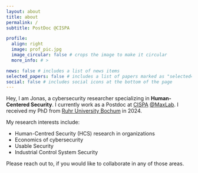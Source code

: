 ```yaml
---
layout: about
title: about
permalink: /
subtitle: PostDoc @CISPA

profile:
  align: right
  image: prof_pic.jpg
  image_circular: false # crops the image to make it circular
  more_info: # >

news: false # includes a list of news items
selected_papers: false # includes a list of papers marked as "selected={true}"
social: false # includes social icons at the bottom of the page
---
```


Hey, I am Jonas, a cybersecurity researcher specializing in __Human-Centered Security__. I currently work as a Postdoc at [CISPA](https://cispa.de/de) [@MaxLab](https://group.cispa.io/Golla/). I received my PhD from [Ruhr University Bochum](https://informatik.rub.de/) in 2024.

My research interests include:
* Human-Centred Security (HCS) research in organizations
* Economics of cybersecurity
* Usable Security
* Industrial Control System Security

Please reach out to, if you would like to collaborate in any of those areas.
